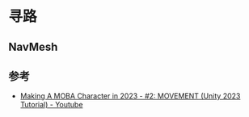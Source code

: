 # 寻路

## NavMesh


## 参考

- [Making A MOBA Character in 2023 - #2: MOVEMENT (Unity 2023 Tutorial) - Youtube](https://www.youtube.com/watch?v=t5r0AWkdLB8)
